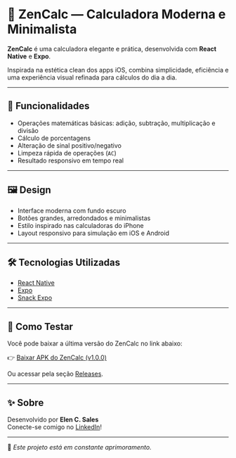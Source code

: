 # 📱 ZenCalc — Calculadora Moderna e Minimalista

**ZenCalc** é uma calculadora elegante e prática, desenvolvida com **React Native** e **Expo**.

Inspirada na estética clean dos apps iOS, combina simplicidade, eficiência e uma experiência visual refinada para cálculos do dia a dia.

---

## 🚀 Funcionalidades

- Operações matemáticas básicas: adição, subtração, multiplicação e divisão
- Cálculo de porcentagens
- Alteração de sinal positivo/negativo
- Limpeza rápida de operações (`AC`)
- Resultado responsivo em tempo real

---

## 🖼️ Design

- Interface moderna com fundo escuro
- Botões grandes, arredondados e minimalistas
- Estilo inspirado nas calculadoras do iPhone
- Layout responsivo para simulação em iOS e Android

---

## 🛠️ Tecnologias Utilizadas

- [React Native](https://reactnative.dev/)
- [Expo](https://expo.dev/)
- [Snack Expo](https://snack.expo.dev/)

---

## 📲 Como Testar

Você pode baixar a última versão do ZenCalc no link abaixo:

👉 [Baixar APK do ZenCalc (v1.0.0)](https://github.com/elen-c-sales/zencalc/releases/download/v1.0.0/zencalc.apk)

Ou acessar pela seção [Releases](https://github.com/elen-c-sales/zencalc/releases).

---

## ✨ Sobre

Desenvolvido por **Elen C. Sales**  
Conecte-se comigo no [LinkedIn](https://www.linkedin.com/in/elen-c-sales/)!

---

🚧 *Este projeto está em constante aprimoramento.*
